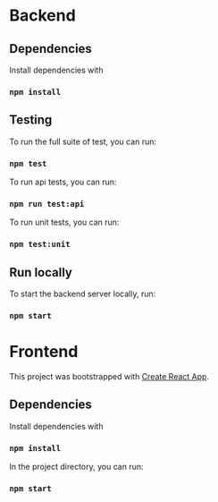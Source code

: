 # Backend

## Dependencies
Install dependencies with 
### `npm install`

## Testing
To run the full suite of test, you can run:
### `npm test`

To run api tests, you can run:
### `npm run test:api`

To run unit tests, you can run:
### `npm test:unit`

## Run locally
To start the backend server locally, run:
### `npm start`

# Frontend
This project was bootstrapped with [Create React App](https://github.com/facebook/create-react-app).

## Dependencies
Install dependencies with 
### `npm install`

In the project directory, you can run:
### `npm start`